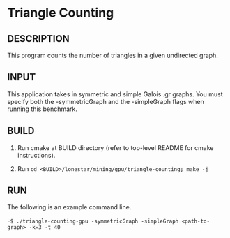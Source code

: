 Triangle Counting
================================================================================

DESCRIPTION 
--------------------------------------------------------------------------------

This program counts the number of triangles in a given undirected graph.

INPUT
--------------------------------------------------------------------------------

This application takes in symmetric and simple Galois .gr graphs.
You must specify both the -symmetricGraph and the -simpleGraph flags when
running this benchmark.

BUILD
--------------------------------------------------------------------------------

1. Run cmake at BUILD directory (refer to top-level README for cmake instructions).

2. Run `cd <BUILD>/lonestar/mining/gpu/triangle-counting; make -j`

RUN
--------------------------------------------------------------------------------

The following is an example command line.

-`$ ./triangle-counting-gpu -symmetricGraph -simpleGraph <path-to-graph> -k=3 -t 40`
